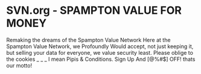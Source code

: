 # SVN.org - SPAMPTON VALUE FOR MONEY
 Remaking the dreams of the Spampton Value Network
 Here at the Spampton Value Network, we Profoundly Would accept, not just keeping it, but selling
 your data for everyone, we value security least. Please oblige to the cookies _  _  _  I mean Pipis & Conditions.
Sign Up And [@%#$] OFF! thats our motto!